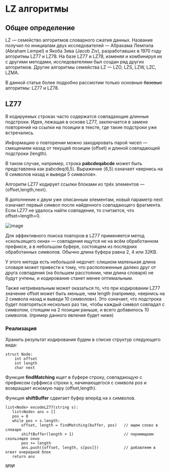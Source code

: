 # LZ алгоритмы
## Общее определение
LZ — семейство алгоритмов словарного сжатия данных. Название получил по инициалам двух исследователей — Абрахама Лемпэла (Abraham Lempel) и Якоба Зива (Jacob Ziv), разработавших в 1970 году алгоритмы LZ77 и LZ78. На базе LZ77 и LZ78, изменяя и комбинируя их с другими методами, исследователями был создан ряд других алгоритмов. Другие алгоритмы семейства LZ — LZO, LZS, LZW, LZC, LZMA.

В данной статье более подробно рассмотим только основные ~~базовые~~ алгоритмы: LZ77 и LZ78.

## LZ77

В кодируемых строках часто содержатся совпадающие длинные подстроки. Идея, лежащая в основе LZ77, заключается в замене повторений на ссылки на позиции в тексте, где такие подстроки уже встречались.

Информацию о повторении можно закодировать парой чисел — смещением назад от текущей позиции (offset) и длиной совпадающей подстроки (length).

В таком случае, например, строка __pabcdeqabcde__ может быть представлена как pabcdeq⟨6,5⟩. Выражение ⟨6,5⟩ означает «вернись на 6 символов назад и выведи 5 символов».

Алгоритм LZ77 кодирует ссылки блоками из трёх элементов — ⟨offset,length,next⟩. 

В дополнение к двум уже описанным элементам, новый параметр next означает первый символ после найденного совпадающего фрагмента. Если LZ77 не удалось найти совпадение, то считается, что offset=length=0.

![image](https://github.com/bydlo-code/c-language-course/assets/112535054/2c6ccb2c-b939-4fb2-9509-27bbd63deaf1)

Для эффективного поиска повторов в LZ77 применяется метод «скользящего окна» — совпадения ищутся не на всём обработанном префиксе, а в небольшом буфере, состоящем из последних обработанных символов. Обычно длина буфера равна 2, 4 или 32KB. 

У этого метода есть небольшой недочет: слишком маленькая длина словаря может привести к тому, что расположенные далеко друг от друга совпадения (на большем расстоянии, чем длина словаря) не будут учтены, и кодирование станет менее оптимальным.

Также нетривиальным может оказаться то, что при кодировании LZ77 значение offset может быть меньше, чем length (например, «вернись на 2 символа назад и выведи 10 символов»). Это означает, что подстрока будет повторяться несколько раз так, чтобы каждый символ совпадал с символом, стоящим на 2 позиции раньше, и всего добавилось 10 символов. (пример данного явления будет ниже)
 
 ### Реализация
 
Хранить результат кодирования будем в списке структур следующего вида:

```
struct Node:
    int offset
    int length
    char next
```

Функция **findMatching** ищет в буфере строку, совпадающую с префиксом суффикса строки s, начинающегося с символа pos и возвращает искомую пару ⟨offset,length⟩.

Функция **shiftBuffer** сдвигает буфер вперёд на x символов.

```
list<Node> encodeLZ77(string s):
   list<Node> ans = []
   pos = 0
   while pos < s.length:
       offset, length = findMatching(buffer, pos)   // ищем слово в словаре
       shiftBuffer(length + 1)                      // перемещаем скользящее окно
       pos += length
       ans.push({offset, length, s[pos]})           // добавляем в ответ очередной блок
   return ans
```

№№
 

